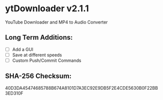 # ytDownloader v2.1.1
YouTube Downloader and MP4 to Audio Converter
## Long Term Additions:
- [ ] Add a GUI
- [ ] Save at different speeds
- [ ] Custom Push/Commit Commands
## SHA-256 Checksum:
40D3DA45474685788B674A8101D7A3EC92E9DB5F2E4CDE5630B0F22BB3ED310F

